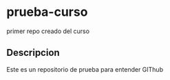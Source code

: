 # prueba-curso
primer repo creado del curso

## Descripcion
Este es un repositorio de prueba para entender GIThub
